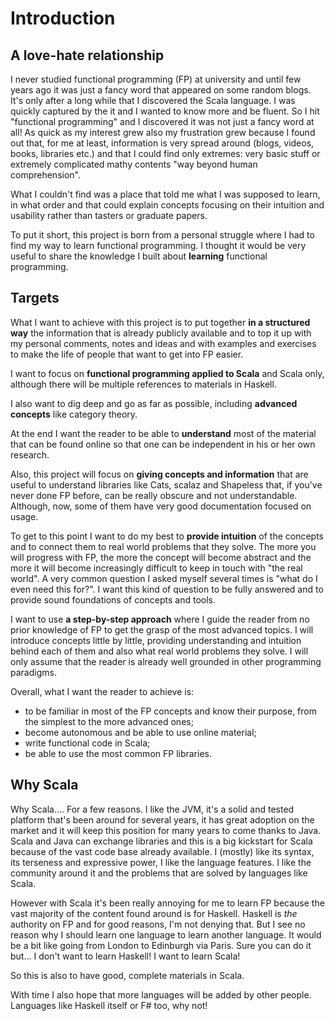 # Introduction

## A love-hate relationship

I never studied functional programming (FP) at university and until few years ago it was just a
fancy word that appeared on some random blogs. It's only after a long while that I discovered the
Scala language. I was quickly captured by the it and I wanted to know more and be fluent. So I hit
"functional programming" and I discovered it was not just a fancy word at all! As quick as my
interest grew also my frustration grew because I found out that, for me at least, information is
very spread around (blogs, videos, books, libraries etc.) and that I could find only extremes: very
basic stuff or extremely complicated mathy contents "way beyond human comprehension".

What I couldn't find was a place that told me what I was supposed to learn, in what order and that
could explain concepts focusing on their intuition and usability rather than tasters or graduate
papers.

To put it short, this project is born from a personal struggle where I had to find my way to learn
functional programming. I thought it would be very useful to share the knowledge I built about
**learning** functional programming.

## Targets

What I want to achieve with this project is to put together **in a structured way** the information
that is already publicly available and to top it up with my personal comments, notes and ideas and
with examples and exercises to make the life of people that want to get into FP easier.

I want to focus on **functional programming applied to Scala** and Scala only, although there will
be multiple references to materials in Haskell.

I also want to dig deep and go as far as possible, including **advanced concepts** like category
theory.

At the end I want the reader to be able to **understand** most of the material that can be found
online so that one can be independent in his or her own research.

Also, this project will focus on **giving concepts and information** that are useful to understand
libraries like Cats, scalaz and Shapeless that, if you've never done FP before, can be really
obscure and not understandable. Although, now, some of them have very good documentation focused on
usage.

To get to this point I want to do my best to **provide intuition** of the concepts and to connect
them to real world problems that they solve. The more you will progress with FP, the more the
concept will become abstract and the more it will become increasingly difficult to keep in touch
with "the real world". A very common question I asked myself several times is "what do I even need
this for?". I want this kind of question to be fully answered and to provide sound foundations of
concepts and tools.

I want to use **a step-by-step approach** where I guide the reader from no prior knowledge of FP to
get the grasp of the most advanced topics. I will introduce concepts little by little, providing
understanding and intuition behind each of them and also what real world problems they solve. I will
only assume that the reader is already well grounded in other programming paradigms.

Overall, what I want the reader to achieve is:

* to be familiar in most of the FP concepts and know their purpose, from the simplest to the more
  advanced ones;
* become autonomous and be able to use online material;
* write functional code in Scala;
* be able to use the most common FP libraries.

## Why Scala

Why Scala.... For a few reasons. I like the JVM, it's a solid and tested platform that's been around
for several years, it has great adoption on the market and it will keep this position for many years
to come thanks to Java. Scala and Java can exchange libraries and this is a big kickstart for Scala
because of the vast code base already available. I (mostly) like its syntax, its terseness and
expressive power, I like the language features. I like the community around it and the problems that
are solved by languages like Scala.

However with Scala it's been really annoying for me to learn FP because the vast majority of the
content found around is for Haskell. Haskell is *the* authority on FP and for good reasons, I'm not
denying that. But I see no reason why I should learn one language to learn another language. It
would be a bit like going from London to Edinburgh via Paris. Sure you can do it but... I don't want
to learn Haskell! I want to learn Scala!

So this is also to have good, complete materials in Scala.

With time I also hope that more languages will be added by other people. Languages like Haskell
itself or F# too, why not!
